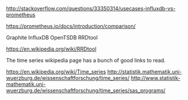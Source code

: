 
<!--
-->

http://stackoverflow.com/questions/33350314/usecases-influxdb-vs-prometheus

https://prometheus.io/docs/introduction/comparison/

Graphite
InfluxDB
OpenTSDB
RRDtool

https://en.wikipedia.org/wiki/RRDtool

The time series wikipedia page has a bunch of good links to read.

https://en.wikipedia.org/wiki/Time_series
http://statistik.mathematik.uni-wuerzburg.de/wissenschaftforschung/time_series/
http://www.statistik-mathematik.uni-wuerzburg.de/wissenschaftforschung/time_series/sas_programs/

<!-- vim: set autoindent expandtab sw=4 syntax=markdown: -->
